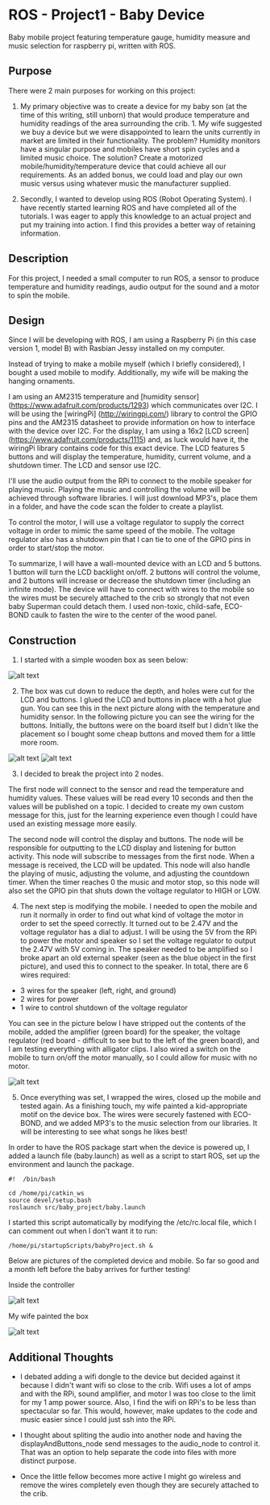ROS - Project1 - Baby Device
============================

Baby mobile project featuring temperature gauge, humidity measure and music selection for raspberry pi, written with ROS.

Purpose
-------

There were 2 main purposes for working on this project: 

1. My primary objective was to create a device for my baby son (at the time of this writing, still unborn) that would produce temperature and humidity readings of the area surrounding the crib. 1. My wife suggested we buy a device but we were disappointed to learn the units currently in market are limited in their functionality. The problem? Humidity monitors have a singular purpose and mobiles have short spin cycles and a limited music choice. The solution? Create a motorized mobile/humidity/temperature device that could achieve all our requirements. As an added bonus, we could load and play our own music versus using whatever music the manufacturer supplied.

2. Secondly, I wanted to develop using ROS (Robot Operating System). I have recently started learning ROS and have completed all of the tutorials.  I was eager to apply this knowledge to an actual project and put my training into action. I find this provides a better way of retaining information.


Description
-----------

For this project, I needed a small computer to run ROS, a sensor to produce temperature and humidity readings, audio output for the sound and a motor to spin the mobile.


Design
------

Since I will be developing with ROS, I am using a Raspberry Pi (in this case version 1, model B) with Rasbian Jessy installed on my computer.

Instead of trying to make a mobile myself (which I briefly considered), I bought a used mobile to modify. Additionally, my wife will be making the hanging ornaments.

I am using an AM2315 temperature and [humidity sensor] (https://www.adafruit.com/products/1293) which communicates over I2C. I will be using the [wiringPi] (http://wiringpi.com/) library to control the GPIO pins and the AM2315 datasheet to provide information on how to interface with the device over I2C. For the display, I am using a 16x2 [LCD screen] (https://www.adafruit.com/products/1115) and, as luck would have it, the wiringPi library contains code for this exact device. The LCD features 5 buttons and will display the temperature, humidity, current volume, and a shutdown timer. The LCD and sensor use I2C.

I'll use the audio output from the RPi to connect to the mobile speaker for playing music. Playing the music and controlling the volume will be achieved through software libraries. I will just download MP3's, place them in a folder, and have the code scan the folder to create a playlist.

To control the motor, I will use a voltage regulator to supply the correct voltage in order to mimic the same speed of the mobile. The voltage regulator also has a shutdown pin that I can tie to one of the GPIO pins in order to start/stop the motor.

To summarize, I will have a wall-mounted device with an LCD and 5 buttons. 1 button will turn the LCD backlight on/off. 2 buttons will control the volume, and 2 buttons will increase or decrease the shutdown timer (including an infinite mode). The device will have to connect with wires to the mobile so the wires must be securely attached to the crib so strongly that not even baby Superman could detach them. I used non-toxic, child-safe, ECO-BOND caulk to fasten the wire to the center of the wood panel.


Construction
------------

1) I started with a simple wooden box as seen below:

![alt text](http://www.typhoonsoftware.com/GitHub/ROS_Project1_Baby/babyProject1.jpg "Dollar store box")

2) The box was cut down to reduce the depth, and holes were cut for the LCD and buttons. I glued the LCD and buttons in place with a hot glue gun. You can see this in the next picture along with the temperature and humidity sensor. In the following picture you can see the wiring for the buttons. Initially, the buttons were on the board itself but I didn't like the placement so I bought some cheap buttons and moved them for a little more room.

![alt text](http://www.typhoonsoftware.com/GitHub/ROS_Project1_Baby/babyProject2.jpg "Box with LCD and buttons")
![alt text](http://www.typhoonsoftware.com/GitHub/ROS_Project1_Baby/babyProject3.jpg "Button wiring")

3) I decided to break the project into 2 nodes. 

The first node will connect to the sensor and read the temperature and humidity values. These values will be read every 10 seconds and then the values will be published on a topic. I decided to create my own custom message for this, just for the learning experience even though I could have used an existing message more easily.

The second node will control the display and buttons. The node will be responsible for outputting to the LCD display and listening for button activity. This node will subscribe to messages from the first node. When a message is received, the LCD will be updated. This node will also handle the playing of music, adjusting the volume, and adjusting the countdown timer. When the timer reaches 0 the music and motor stop, so this node will also set the GPIO pin that shuts down the voltage regulator to HIGH or LOW.

4) The next step is modifying the mobile. I needed to open the mobile and run it normally in order to find out what kind of voltage the motor in order to set the speed correctly. It turned out to be 2.47V and the voltage regulator has a dial to adjust. I will be using the 5V from the RPi to power the motor and speaker so I set the voltage regulator to output the 2.47V with 5V coming in. The speaker needed to be amplified so I broke apart an old external speaker (seen as the blue object in the first picture), and used this to connect to the speaker. In total, there are 6 wires required:

- 3 wires for the speaker (left, right, and ground)
- 2 wires for power
- 1 wire to control shutdown of the voltage regulator

You can see in the picture below I have stripped out the contents of the mobile, added the amplifier (green board) for the speaker, the voltage regulator (red board - difficult to see but to the left of the green board), and I am testing everything with alligator clips. I also wired a switch on the mobile to turn on/off the motor manually, so I could allow for music with no motor.

![alt text](http://www.typhoonsoftware.com/GitHub/ROS_Project1_Baby/babyProject4.jpg "Testing the wiring")

5) Once everything was set, I wrapped the wires, closed up the mobile and tested again. As a finishing touch, my wife painted a kid-appropriate motif on the device box. The wires were securely fastened with ECO-BOND, and we added MP3's to the music selection from our libraries. It will be interesting to see what songs he likes best!

In order to have the ROS package start when the device is powered up, I added a launch file (baby.launch) as well as a script to start ROS, set up the environment and launch the package.

```
#!  /bin/bash

cd /home/pi/catkin_ws
source devel/setup.bash
roslaunch src/baby_project/baby.launch
```

I started this script automatically by modifying the /etc/rc.local file, which I can comment out when I don't want it to run:

```
/home/pi/startupScripts/babyProject.sh &
```

Below are pictures of the completed device and mobile. So far so good and a month left before the baby arrives for further testing!

Inside the controller

![alt text](http://www.typhoonsoftware.com/GitHub/ROS_Project1_Baby/babyProject5.jpg "Inside the controller")

My wife painted the box

![alt text](http://www.typhoonsoftware.com/GitHub/ROS_Project1_Baby/babyProject6.jpg "Painted controller")


Additional Thoughts
-------------------

- I debated adding a wifi dongle to the device but decided against it because I didn't want wifi so close to the crib. Wifi uses a lot of amps and with the RPi, sound amplifier, and motor I was too close to the limit for my 1 amp power source. Also, I find the wifi on RPi's to be less than spectacular so far. This would, however, make updates to the code and music easier since I could just ssh into the RPi.

- I thought about spliting the audio into another node and having the displayAndButtons_node send messages to the audio_node to control it. That was an option to help separate the code into files with more distinct purpose.

- Once the little fellow becomes more active I might go wireless and remove the wires completely even though they are securely attached to the crib.

